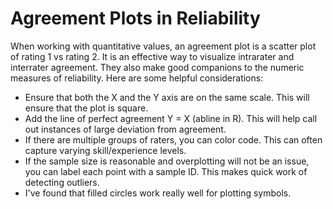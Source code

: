 # Agreement Plots in Reliability

When working with quantitative values, an agreement plot is a scatter plot of rating 1 vs rating 2. It is an effective way to visualize intrarater and interrater agreement. They also make good companions to the numeric measures of reliability. Here are some helpful considerations:

* Ensure that both the X and the Y axis are on the same scale. This will ensure that the plot is square.
* Add the line of perfect agreement Y = X (abline in R). This will help call out instances of large deviation from agreement. 
* If there are multiple groups of raters, you can color code. This can often capture varying skill/experience levels.
* If the sample size is reasonable and overplotting will not be an issue, you can label each point with a sample ID. This makes quick work of detecting outliers. 
* I've found that filled circles work really well for plotting symbols.
